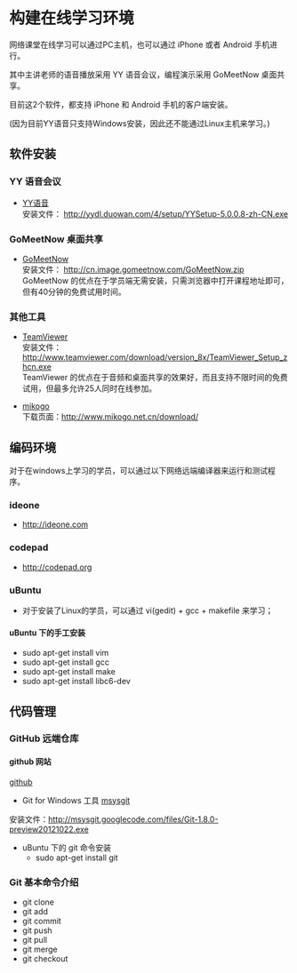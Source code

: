 
# 构建在线学习环境

网络课堂在线学习可以通过PC主机，也可以通过 iPhone 或者 Android 手机进行。

其中主讲老师的语音播放采用 YY 语音会议，编程演示采用 GoMeetNow 桌面共享。

目前这2个软件，都支持 iPhone 和 Android 手机的客户端安装。

(因为目前YY语音只支持Windows安装，因此还不能通过Linux主机来学习。)

## 软件安装

### YY 语音会议
* [YY语音](http://www.yy.com/)  
安装文件： <http://yydl.duowan.com/4/setup/YYSetup-5.0.0.8-zh-CN.exe>

### GoMeetNow 桌面共享
* [GoMeetNow](http://cn.gomeetnow.com/)  
安装文件： <http://cn.image.gomeetnow.com/GoMeetNow.zip>  
GoMeetNow 的优点在于学员端无需安装，只需浏览器中打开课程地址即可，但有40分钟的免费试用时间。

### 其他工具
* [TeamViewer](http://www.teamviewer.com/zhcn/download/linux.aspx)  
安装文件：<http://www.teamviewer.com/download/version_8x/TeamViewer_Setup_zhcn.exe>   
TeamViewer 的优点在于音频和桌面共享的效果好，而且支持不限时间的免费试用，但最多允许25人同时在线参加。

* [mikogo](http://www.mikogo.net.cn/)  
下载页面：<http://www.mikogo.net.cn/download/>

## 编码环境

对于在windows上学习的学员，可以通过以下网络远端编译器来运行和测试程序。

### ideone
* <http://ideone.com> 

### codepad
* <http://codepad.org> 

### uBuntu
* 对于安装了Linux的学员，可以通过 vi(gedit) + gcc + makefile 来学习；

#### uBuntu 下的手工安装
* sudo apt-get install vim
* sudo apt-get install gcc
* sudo apt-get install make
* sudo apt-get install libc6-dev 

## 代码管理

### GitHub 远端仓库
#### github 网站
[github](http://github.com/)

* Git for Windows 工具
[msysgit](http://msysgit.github.com/)

安装文件：<http://msysgit.googlecode.com/files/Git-1.8.0-preview20121022.exe>

* uBuntu 下的 git 命令安装
	- sudo apt-get install git
	

### Git 基本命令介绍
* git clone
* git add
* git commit
* git push
* git pull
* git merge
* git checkout 


